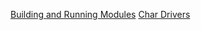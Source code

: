 [Building and Running Modules](./02-Building-and-Running-Modules)
[Char Drivers](./03-Char-Drivers)

